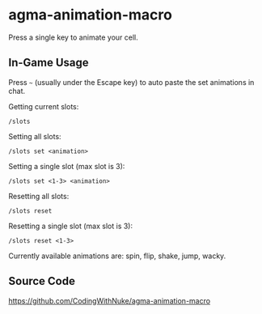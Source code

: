 # agma-animation-macro

Press a single key to animate your cell.

## In-Game Usage

Press `~` (usually under the Escape key) to auto paste the set animations in chat.

Getting current slots:
```
/slots
```

Setting all slots:
```
/slots set <animation>
```

Setting a single slot (max slot is 3):
```
/slots set <1-3> <animation>
```

Resetting all slots:
```
/slots reset
```

Resetting a single slot (max slot is 3):
```
/slots reset <1-3>
```

Currently available animations are: spin, flip, shake, jump, wacky.

## Source Code

https://github.com/CodingWithNuke/agma-animation-macro
